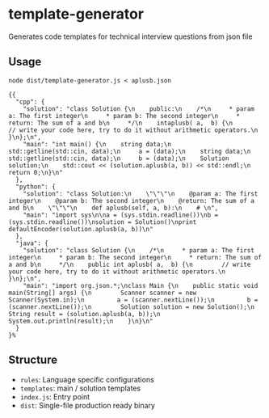 # template-generator
Generates code templates for technical interview questions from json file

## Usage
```
node dist/template-generator.js < aplusb.json
```

```
{{
  "cpp": {
    "solution": "class Solution {\n    public:\n    /*\n     * param a: The first integer\n     * param b: The second integer\n     * return: The sum of a and b\n     */\n    intaplusb( a,  b) {\n        // write your code here, try to do it without arithmetic operators.\n    }\n};\n",
    "main": "int main() {\n    string data;\n    std::getline(std::cin, data);\n     a = (data);\n    string data;\n    std::getline(std::cin, data);\n     b = (data);\n    Solution solution;\n    std::cout << (solution.aplusb(a, b)) << std::endl;\n    return 0;\n}\n"
  },
  "python": {
    "solution": "class Solution:\n    \"\"\"\n    @param a: The first integer\n    @param b: The second integer\n    @return: The sum of a and b\n    \"\"\"\n    def aplusb(self, a, b):\n    # \n",
    "main": "import sys\n\na = (sys.stdin.readline())\nb = (sys.stdin.readline())\nsolution = Solution()\nprint defaultEncoder(solution.aplusb(a, b))\n"
  },
  "java": {
    "solution": "class Solution {\n    /*\n     * param a: The first integer\n     * param b: The second integer\n     * return: The sum of a and b\n     */\n    public int aplusb( a,  b) {\n        // write your code here, try to do it without arithmetic operators.\n    }\n};\n",
    "main": "import org.json.*;\nclass Main {\n    public static void main(String[] args) {\n        Scanner scanner = new Scanner(System.in);\n         a = (scanner.nextLine());\n         b = (scanner.nextLine());\n        Solution solution = new Solution();\n        String result = (solution.aplusb(a, b));\n        System.out.println(result);\n    }\n}\n"
  }
}%
```

## Structure

- ```rules```: Language specific configurations
- ```templates```: main / solution templates
- ```index.js```: Entry point
- ```dist```: Single-file production ready binary
